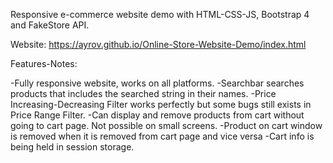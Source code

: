 Responsive e-commerce website demo with HTML-CSS-JS, Bootstrap 4 and FakeStore API.

Website: https://ayrov.github.io/Online-Store-Website-Demo/index.html

Features-Notes:

  -Fully responsive website, works on all platforms.
  -Searchbar searches products that includes the searched string in their names.
  -Price Increasing-Decreasing Filter works perfectly but some bugs still exists in Price Range Filter.
  -Can display and remove products from cart without going to cart page. Not possible on small screens.
  -Product on cart window is removed when it is removed from cart page and vice versa
  -Cart info is being held in session storage.

